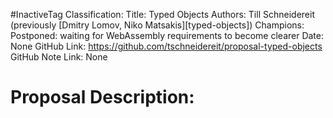 #InactiveTag
Classification:
Title: Typed Objects
Authors: Till Schneidereit (previously [Dmitry Lomov, Niko Matsakis][typed-objects])
Champions: Postponed: waiting for WebAssembly requirements to become clearer
Date: None
GitHub Link: https://github.com/tschneidereit/proposal-typed-objects
GitHub Note Link: None

# Proposal Description:
